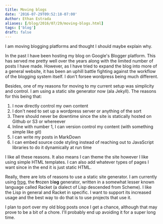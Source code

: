 ```yaml
---
title: Moving blogs
date: '2016-07-29T09:52:18-07:00'
Author: Ethan Estrada
aliases: [/blog/2016/07/29/moving-blogs.html]
tags: ['blog']
draft: false
---
```


I am moving blogging platforms and thought I should maybe explain why.

<!-- more -->

In the past I have been hosting my blog on Google's Blogger platform.
This has served me pretty well over the years along with the limited
number of posts I have made. However, as I have tried to expand the
blog into more of a general website, it has been an uphill battle
fighting against the workflow of the blogging system itself. I don't
forsee wordpress being much different.

Besides, one of my reasons for moving to my current setup was
simplicity and control. I am using a static site generator now (ala
Jekyll). The reasons for this being that:

1. I now directly control my own content
2. I don't need to set up a wordpress server or anything of the sort
3. There should never be downtime since the site is statically hosted
   on Github or S3 or whereever
4. Inline with number 1, I can version control my content (with
   something simple like git)
5. I can write my posts in MarkDown
6. I can embed source code styling instead of reaching out to
   JavaScript libraries to do it dynamically at run time

I like all these reasons. It also means I can theme the site however I
like using simple HTML templates. I can also add whatever types of
pages I want since in the end it is just static HTML.

Really, there are lots of reasons to use a static site generator. I am
currently using [frog], the <strong>fr</strong>ozen
bl<strong>og</strong> generator, written in a somewhat lesser known
language called Racket (a dialect of Lisp descended from Scheme). I
like the Lisp in general and Racket in specific. I want to support its
increased usage and the best way to do that is to use projects that
use it.

I plan to port over my old blog posts once I get a chance, although
that may prove to be a bit of a chore.  I'll probably end up avoiding
it for a super long time.

[frog]: https://github.com/greghendershott/frog
